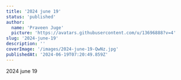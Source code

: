 ```yaml
---
title: '2024 june 19'
status: 'published'
author:
  name: 'Praveen Juge'
  picture: 'https://avatars.githubusercontent.com/u/13696888?v=4'
slug: '2024-june-19'
description: ''
coverImage: '/images/2024-june-19-QwNz.jpg'
publishedAt: '2024-06-19T07:20:49.859Z'
---
```


2024 june 19